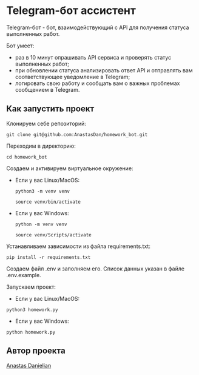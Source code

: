# Telegram-бот ассистент

Telegram-бот - бот, взаимодействующий с API для получения статуса выполненных работ.

Бот умеет:

* раз в 10 минут опрашивать API сервиса и проверять статус выполненных работ;
* при обновлении статуса анализировать ответ API и отправлять вам соответствующее уведомление в Telegram;
* логировать свою работу и сообщать вам о важных проблемах сообщением в Telegram.

## Как запустить проект

Клонируем себе репозиторий:

```
git clone git@github.com:AnastasDan/homework_bot.git
```

Переходим в директорию:

```
cd homework_bot
```

Cоздаем и активируем виртуальное окружение:

* Если у вас Linux/MacOS:

    ```
    python3 -m venv venv
    ```

    ```
    source venv/bin/activate
    ```

* Если у вас Windows:

    ```
    python -m venv venv
    ```

    ```
    source venv/Scripts/activate
    ```

Устанавливаем зависимости из файла requirements.txt:

```
pip install -r requirements.txt
```

Создаем файл .env и заполняем его. Список данных указан в файле .env.example.

Запускаем проект:

* Если у вас Linux/MacOS:

```
python3 homework.py
```

* Если у вас Windows:

```
python homework.py
```

## Автор проекта

[Anastas Danielian](https://github.com/AnastasDan)